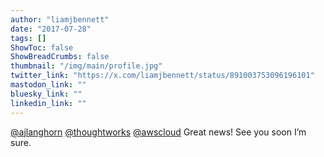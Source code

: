 ```yaml
---
author: "liamjbennett"
date: "2017-07-28"
tags: []
ShowToc: false
ShowBreadCrumbs: false
thumbnail: "/img/main/profile.jpg"
twitter_link: "https://x.com/liamjbennett/status/891003753096196101"
mastodon_link: ""
bluesky_link: ""
linkedin_link: ""
---
```


[@ajlanghorn](https://x.com/ajlanghorn) [@thoughtworks](https://x.com/thoughtworks) [@awscloud](https://x.com/awscloud) Great news! See you soon I’m sure.

